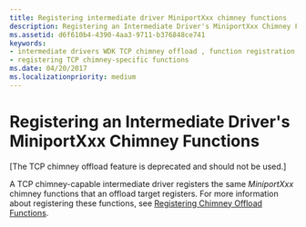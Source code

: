 ```yaml
---
title: Registering intermediate driver MiniportXxx chimney functions
description: Registering an Intermediate Driver's MiniportXxx Chimney Functions
ms.assetid: d6f610b4-4390-4aa3-9711-b376848ce741
keywords:
- intermediate drivers WDK TCP chimney offload , function registration
- registering TCP chimney-specific functions
ms.date: 04/20/2017
ms.localizationpriority: medium
---
```


# Registering an Intermediate Driver's MiniportXxx Chimney Functions


\[The TCP chimney offload feature is deprecated and should not be used.\]

A TCP chimney-capable intermediate driver registers the same *MiniportXxx* chimney functions that an offload target registers. For more information about registering these functions, see [Registering Chimney Offload Functions](registering-chimney-offload-functions.md).

 

 





